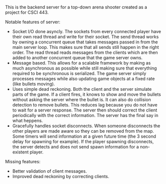 This is the backend server for a top-down arena shooter created as a project for CSCI 443.

Notable features of server:
- Socket I/O done asyncly. The sockets from every connected player have their own read thread and 
  write for their socket. The send thread works by owning a concurrent queue that takes messages passed
  in from the main server loop. This makes sure that all sends still happen in the right order. The 
  read thread reads messages from the clients which are then added to another concurrent queue that
  the game server owns. 
- Message based. This allows for a scalable framework by making as much asynchronous as possible while
  still making sure that everything required to be synchronous is serialized. The game server simply processes
  messages while also updating game objects at a fixed rate (like bullets moving).
- Uses simple dead reckoning. Both the client and the server simulate parts of the game. If a client fires,
  it knows to show and move the bullets without asking the server where the bullet is. It can also do collision
  detection to remove bullets. This reduces lag because you do not have to wait for a server response. The server
  then should correct the client periodically with the correct information. The server has the final say in what heppens.
- Gracefully handles socket disconnects. When someone disconnects the other players are made aware so they can be
  removed from the map. Some timers will send information at a given future time (the 3 second delay for spawning
  for example). If the player spawning disconnects, the server detects and does not send spawn information for a
  non-existent player.

  
Missing features:
- Better validation of client messages.
- Improved dead reckoning by correcting clients.